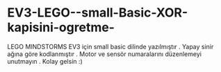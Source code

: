 # EV3-LEGO--small-Basic-XOR-kapisini-ogretme-
LEGO  MINDSTORMS   EV3 için small basic dilinde yazılmıştır . Yapay sinir ağına göre kodlanmıştır . Motor ve sensör numaralarını düzenlemeyi unutmayın . Kolay gelsin :)
